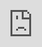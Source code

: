```yaml
---
layout: post
date:   2020-04-30
image: "/conflict_urbanism_sp2020/images/extractive_moz/ExtractiveUrbanism_Sites.jpg"
title:  "Extractive Urbanism: Social and Territorial Fragmentation in Mozambibque's Energy Extraction Landscape"
author: "Annie Wu, Chris Zheng, Ting Zhang, Zhou Wu"
---
```

Mozambique’s booming extractive industries have spurred the country’s making of modernity in the post civil war era. Through the lens of urbanism - urban development, foreign investments, infrastructure construction, settlements and resettlements, etc. - this project looks at how the extractive boom is building the country’s economy while characterizing it with spatial and socio economic fragmentation across the national territory.

#### **Overview**  

The conflict this project addresses is extractive urbanism, a model for the development of new cities. Many places rich in natural resources have reaped great benefits by simply exploiting and exporting themselves. Urban construction of these places is aiming to reinforce this low-cost money-making cycle, called extractive urbanism.

Africa’s urban population will almost triple in the coming 35 years, with more than 1.3 billion Africans living in cities by 2050. But the initial driving force of these urban growths is more a desire to find a fiscal reservoir from external capital than a natural increasing demand. And it is in this particular development form of foreign investment orientation that African cities are rising from the ground up. Mozambique is one of the shining stars. The country’s economy has taken off from relying on foreign direct investment, which is now turning into controlling domestic resources and making profits by exporting them abroad.

Nearly 70 percent of capital flows in exports come from the mining and mining supporting industries, logistics, energy-producing, etc. And the spatial byproducts of this economic model is the rising of Mozambique’s new cities. Tete, Palma, Cuamba, Montepuez, Mulevala, Manica, and Chibuto, etc, are all those names that are spatially aligned with the large mining and mining serving companies. But for these companies, only less than 40% of them are owned by Mozambicans.

Moreover, In terms of annual profits, most of the highest value-creating ones do not belong to Mozambicans. For the largest aluminum mining company Mozal in Mozambique, “Initial investment in Mozal amounted to 40% of GDP but only created around 1,500 direct jobs, with nearly one third held by foreigners”, and “it is estimated that from the US$1.2 billion revenue posted per year, only US$200 million enters the Mozambican economy ”. And the ratio of Mozambican people living under the basic poverty line is a stunning 46.1 percent.

test

<div class="iframe-column"><iframe src="https://tz2436.github.io/ExtractiveUrbanism/index.html" style="position:absolute;top:0;left:0;width:100%;height:'2400';" frameborder="0"></iframe></div>
&nbsp;
&nbsp;
&nbsp;

#### **City Scale Research | Moatize, Tete Province, Mozambique**  
**Brief Introduction of Coal Mining**  
In Mozambique, coal mining is the fastest growing industrial segment. Significant reserves of coking coal have been discovered in the Tete province, which have attracted numbers of prominent foreign mining companies. According to Business Monitor International Report, coal production in Mozambique has been rapidly increasing since 2009. And make Mozambique itself rank among the top 10 largest coal production and export countries in the world.

![description of image](/conflict_urbanism_sp2020/images/extractive_moz/Moatize_06.jpg)
&nbsp;

**Foreign Investment in Coal Related Infrastructure**  
Not only focusing on the development of mines in the country, key infrastructure would also be invested and constructed to facilitate export of mining commodities. There are two developing railroad projects which Brazilian Company Vale Mining has invested— the Sena railroad project and the Nacala corridor. Both are mainly serving for transporting coal or other products for export from the Moatize mine to the seaport like City Beira and Nacala for exports, instead of passenger use.

![description of image](/conflict_urbanism_sp2020/images/extractive_moz/Moatize_01.jpg)  
&nbsp;

**Land Acquisition Conflicts**  
Tete Province, located at northwestern of Mozambique, is a "commodity extraction frontier" rich in coal. It holds an approximately 23 billion tons of mostly untapped coal reserves, with the natural resource boom still in its early stages. Mining concessions and exploration licenses approved by the government cover around thirty-four percent of Tete province land. Including licenses pending approval, around sixty percent of the province's land are covered. Zooming into Moatize District of Tete, around ninety percent of the district’s land is divided and licensed to FDI.

![description of image](/conflict_urbanism_sp2020/images/extractive_moz/Moatize_02.jpg)   
&nbsp;
![description of image](/conflict_urbanism_sp2020/images/extractive_moz/Moatize_03.jpg)  
&nbsp;

**Resource Access Rights and Resettlements**  
As two major extraction companies, Vale Mining and Rio Tinto have been producing coal from the Moatize mine since 2009 and planned to have further expansion. Due to the current extraction and expansion, many families have been displaced. Over a thousand families resettled approximately 60 km away from the Moatize coal mining site.
The local population of Tete province has suffered from this coal boom led by the foreign companies, since large-scale resettlements have been taking place. As a result, the communities have faced disruptions in accessing food, water, and work.
Living conditions have decreased drastically, as many farming households who had “previously been living along a river” and were therefore “self-sufficient”, have now been resettled to sites far away from the markets in Moatize, with agricultural land of  “uneven quality and unreliable access to water”. Food insecurity and dependence on food assistance provided by the mining companies has become a serious issue for the families.

![description of image](/conflict_urbanism_sp2020/images/extractive_moz/Moatize_04.gif)  
&nbsp;
![description of image](/conflict_urbanism_sp2020/images/extractive_moz/Moatize_06.gif)
&nbsp;
&nbsp;
&nbsp;

#### **City Scale Research | Cabo Delgado Province, Mozambique**  
**Cabo Delgado | Revuma Gas Fields**  
In 2010, large reserves of natural gas were discovered in the Rovuma Basin, the offshore area of Cabo Delgado Province, northern Mozambique, which attracted a lot of foreign investment and will make Mozambique the third largest country of Liquefied Natural Gas (LNG). There are also future plans for pipeline and natural gas plants, yet it remains unknown who will invest in this development. However, the existing pipeline plan in Maputo is going to transport huge natural gas to South Africa.  

![description of image](/conflict_urbanism_sp2020/images/extractive_moz/Cabo_01.jpg)  
&nbsp;

**Cabo Delgado | Licensed Gas Areas**  
The Gas Fields were divided into onshore and offshore 6 areas held by different foreign companies, and a lot of those are owned by foreign governments. In each area, Mozambique holds 10-15 percent shares, but none of the areas is operated by Mozambique. In fact, most of LNG will be shipped to those countries instead of being locally used. To support the LNG production, an onshore facility will be constructed, which is projected to influence over 10,000 People.  

![description of image](/conflict_urbanism_sp2020/images/extractive_moz/Cabo_02.jpg)  
&nbsp;
<div class="iframe-column"><iframe src="https://tz2436.github.io/ExtractiveUrbanism/Test.html" style="position:absolute;top:0;left:0;width:100%;height:100%;" frameborder="0"></iframe></div>
&nbsp;

**Afungi LNG Plant | Resettlement Plan**  
A Resettlement plan was made for the construction of  the LNG plant, over 500 households are expected to be physically resettled and another 1000 are expected to lose access to their economic resource. The replacement village is located at the marginal area of the plant, but the replacement agricultural land will be 10-15 km away, and there is a delay in this process while the replacement village is being constructed now.  

![description of image](/conflict_urbanism_sp2020/images/extractive_moz/Cabo_03.jpg)  
&nbsp;

**Afungi LNG Plant | Loss of Main Source of Livelihoods**  
Among the displaced households, 51% are engaging in fishing, and in coastal villages, the number can be more than 80%. This map shows the vessel fishing and intertidal collecting points as well as the home ports. The restricted marine area will have a huge impact on those fishing grounds.  

![description of image](/conflict_urbanism_sp2020/images/extractive_moz/Cabo_04.jpg)
&nbsp;

**Afungi LNG Plant | Development in Place**  
As part of the resettlement plan, the project promised to provide more social services to the local people, However, there are concerns that the construction of the facilities is happening much faster than that of their supporting social services, which can be true through the satellite images.  

![description of image](/conflict_urbanism_sp2020/images/extractive_moz/Cabo_05.gif)  
&nbsp;

**Cabo Delgado | Emerging Insurgency**  
Apart from the loss of livelihoods, there are also rising security concerns about the emerging attacks since 2017. A series of attacks by Islamist extremists on the civilians have causing dozens people killed. In 2019, they started to target LNG projects. The big companies have been seeking more troops from the government for protection. The ongoing conflict between the insurgents and the military forces have been bringing more pressure to the people who already have a relatively low socio-economic background in the poorest region. People are afraid of going to their fields, and the displaced households with a far allocated field will face potential starvation.  

![description of image](/conflict_urbanism_sp2020/images/extractive_moz/Cabo_06.jpg)  
&nbsp;
&nbsp;
&nbsp;

#### **Infrastructure Research | Cahora Bassa Dam**  
Similar to the extraction industries, large-scale supporting infrastructures in Mozambique are often built by foreign capitals. They are mostly done as a point-to-point model, in favor of lowering the cost of transportation and export of the extracted resources, thus often flying through a great area of territory without any connection to the surroundings.  

**Power Generation and Distribution**  
The electricity system is one of the examples. In 2014, the country generated 2,626 MW electricity, of which 79% are contributed by the hydropower at Cahora Bassa dam in Tete Province. At 187 gigawatts, Mozambique has the largest power generation potential in Southern Africa from untapped coal, hydro, gas, wind and solar resources. Mozambique is a major exporter of hydropower, coal and natural gas, with the aim of becoming southern Africa’s energy hub.

On the other hand, Mozambique faces substantial challenges in reaching its goal of universal energy access. Its energy access rate is among the lowest of sub-Saharan countries. In a planned future, Mozambique will still sell most of its energy output to South Africa and the Southern African Power Pool, with only a small portion remaining for domestic consumption.

![description of image](/conflict_urbanism_sp2020/images/extractive_moz/Power_GenDist.jpg)  
&nbsp;

**Domestic Power Access**  
Despite the outsized energy generation, there’s a huge gap between the demand and the distribution. Extraction and export segments are among the top priorities of power supply while the whole system is struggling with the existing highly subsidized tariffs.

There are 4.1 million households with no power access in Mozambique. The current access rate for residence is 29%. This number is 57% in urban areas and 15% in rural areas, yet only 36.5% of the country’s people live in a city.

<iframe frameborder="0" class="juxtapose" width="100%" height="3132" src="https://cdn.knightlab.com/libs/juxtapose/latest/embed/index.html?uid=858c6230-9313-11ea-a879-0edaf8f81e27"></iframe>
&nbsp;

**Cahora Bassa | Inbalanced Energy Distribution**  
At the heart of Mozambique’s energy system is Cahora Bassa, the giant hydroelectric dam on the Zambezi River in Tete province, opened in 1977. As a colonial legacy, this project is ﬁnanced by foreign investors and the guaranteed sale of electricity to South Africa at below-market prices, in exchange for its support in the colonial war.

In the post civil war era, Cahora Bassa was taken over by the Mozambique government and rendered as a symbol of national identity - ‘o orgulho de Moçambique (the pride of Mozambique)’.

But as a major source of revenue income, annually 70% of the dam’s output has been committed to South Africa’s Eskom utility under a long-term agreement through 2029. A large portion of that is later reimported to Mozambique to serve large extraction industries owned by foreign shareholders. Beyond that, the country plans to expand sales to Malawi, Zambia and Tanzania. This all happens with a majority of the domestic population still having no access to electricity.

![description of image](/conflict_urbanism_sp2020/images/extractive_moz/CahoraBassa.jpg)  
&nbsp;
&nbsp;
&nbsp;
&nbsp;
&nbsp;
&nbsp;

#### **References:**  
1. Amanam, Usua, “Natural Gas in East Africa: Domestic and Regional Use”, Stanford University, 2017.
1. Kirshner, Joshua, Marcus Power, “Mining and extractive urbanism: Post Development in a Mozambican boomtown”, Geoforum, 61 (2015) 67–78.
1. Noorloos, Femke, Marjan Kloosterboer, “Africa’s new cities: The contested future of urbanization” Urban Studies. 55(2018): 1223–1241.
1. Perrotton, Florian and Massol, Olivier, “Rate-of-Return Regulation to Unlock Natural Gas Pipeline Deployment: Insights from a Mozambican Project”, USAEE Working Paper, 08(2018), No. 18-353, SSRN: https://ssrn.com/abstract=3225143.
1. Rawoot, Ilham, “Gas-rich Mozambique may be headed for a disaster”, 2020.
1. Santley, David, Robert Schlotterer, Anton Eberhard, “Harnessing African Natural Gas: A New Opportunity for Africa's Energy Agenda?”, 2014.
1. Shannon, Murtah, “Who Controls the City in the Global Urban Era? Mapping the Dimensions of Urban Geopolitics in Beira City, Mozambique”, Land 8(2019): 37.
1. CFM- Ports and railways of Mozambique, EP financial statements”, 2012.
1. “Final resettlement plan”, Mozambique gas development, 2016.
1. “Mozambique power plant”, Africa Infrastructure Country Diagnostics (AICO), World Bank Group, 2009.
1. “Mozambique: Mining Resettlements Disrupt Food: water, government and mining companies should remedy problems, add protections”, Human Rights Watch, 2013.
1. “Oil and gas investments in Palma District, Mozambique: findings from a local context analysis”, Shared Value Foundation and LANDac, 2019.
1. “Resources & Energy Statistics Annual”, Bureau of Resources and Energy, Mozambique, 2012.
1. “Sub-Saharan Africa - Electricity Transmission Network”, World Bank Group, 2018.
1. “‘What a house without food?’, Mozambique’s coal mining boom and resettlement”, Human Rights Watch, 2012.
1. Center for International Earth Science Information Network, Columbia university, http://www.ciesin.org/.
1. WorldPop, https://www.worldpop.org/.
